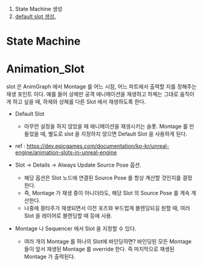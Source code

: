 1. State Machine 생성
2. [default slot 생성.]( https://dev.epicgames.com/documentation/ko-kr/unreal-engine/animation-slots-in-unreal-engine)

# State Machine

# Animation_Slot

slot 은 AnimGraph 에서 Montage 를 어느 시점, 어느 파트에서 출력할 지를 정해주는 재생 포인트 이다.
예를 들어 상체만 공격 애니메이션을 재생하고 하체는 그대로 움직이게 하고 싶을 때, 하체와 상체를 다른 Slot 에서 재생하도록 한다.

- Default Slot
	- 아무런 설정을 하지 않았을 때 애니메이션을 재생시키는 슬롯. Montage 를 만들었을 때, 별도로 slot 을 지정하지 않으면 Default Slot 을 사용하게 된다.

- ref : https://dev.epicgames.com/documentation/ko-kr/unreal-engine/animation-slots-in-unreal-engine

- Slot -> Details -> Always Update Source Pose 옵션.
	- 해당 옵션은 Slot 노드에 연결된 Source Pose 를 항상 계산할 것인지를 결정한다.
	- 즉, Montage 가 재생 중이 아니더라도, 해당 Slot 의 Source Pose 를 계속 계산한다.
	- 나중에 몽타주가 재생되면서 이전 포즈와 부드럽게 블렌딩되길 원할 때, 여러 Slot 을 레이어로 블렌딩할 때 등에 사용.

- Montage 나 Sequencer 에서 Slot 을 지정할 수 있다.
	- 여러 개의 Montage 를 하나의 Slot에 바인딩하면? 바인딩된 모든 Montage 들이 앞서 재생된 Montage 를 override 한다. 즉 마지막으로 재생된 Montage 가 출력된다.